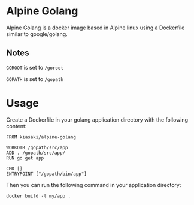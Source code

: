 # Alpine Golang

Alpine Golang is a docker image based in Alpine linux using a Dockerfile
similar to google/golang.

## Notes

`GOROOT` is set to `/goroot`

`GOPATH` is set to `/gopath`

# Usage

Create a Dockerfile in your golang application directory with the following content:

```
FROM kiasaki/alpine-golang

WORKDIR /gopath/src/app
ADD . /gopath/src/app/
RUN go get app

CMD []
ENTRYPOINT ["/gopath/bin/app"]
```

Then you can run the following command in your application directory:

```
docker build -t my/app .
```
